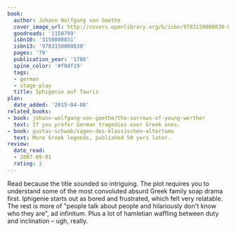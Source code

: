 ```yaml
---
book:
  author: Johann Wolfgang von Goethe
  cover_image_url: http://covers.openlibrary.org/b/isbn/9783150000830-L.jpg
  goodreads: '1150799'
  isbn10: '3150000831'
  isbn13: '9783150000830'
  pages: '79'
  publication_year: '1786'
  spine_color: '#f0df19'
  tags:
  - german
  - stage-play
  title: Iphigenie auf Tauris
plan:
  date_added: '2015-04-08'
related_books:
- book: johann-wolfgang-von-goethe/the-sorrows-of-young-werther
  text: If you prefer German tragedies over Greek ones.
- book: gustav-schwab/sagen-des-klassischen-altertums
  text: More Greek legends, published 50 yers later.
review:
  date_read:
  - 2007-09-01
  rating: 2
---
```


Read because the title sounded so intriguing. The plot requires you to understand some of the most convoluted absurd
Greek family soap drama first. Iphigenie starts out as bored and frustrated, which felt very relatable. The rest is more
of "people talk about people and hilariously don't know who they are", ad infinitum. Plus a lot of hamletian waffling
between duty and inclination – ugh, really.
